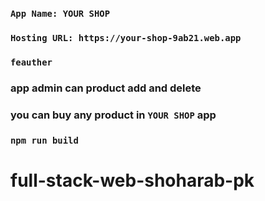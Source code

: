  
### `App Name: YOUR SHOP`
### `Hosting URL: https://your-shop-9ab21.web.app`
### `feauther`
### app admin can product add and delete
### you can buy any product in `YOUR SHOP` app
 
### `npm run build`
 
# full-stack-web-shoharab-pk
